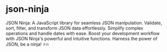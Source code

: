 # json-ninja
JSON Ninja: A JavaScript library for seamless JSON manipulation. Validate, sort, filter, and transform JSON data effortlessly. Simplify complex operations and handle dates with ease. Boost your development workflow with JSON Ninja's powerful and intuitive functions. Harness the power of JSON, be a ninja! ⚡️🔥

